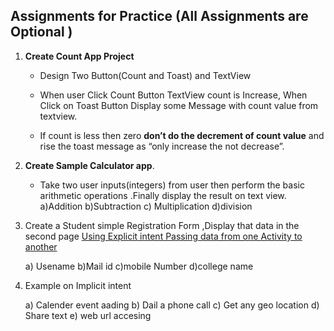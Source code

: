 ## Assignments for Practice (All Assignments are Optional )
1. **Create Count App Project**
    * Design Two Button(Count and Toast) and TextView
    * When user Click Count Button TextView count is Increase, When Click on Toast Button Display some Message with count value from textview.
    
    * If count is less then zero **don’t do the decrement of count value** and  rise the toast message as “only increase the not decrease”.
 

2. **Create Sample Calculator app**.
    * Take two user inputs(integers) from user then perform the basic arithmetic operations .Finally display the result on text view.
      a)Addition b)Subtraction c) Multiplication d)division
3.  Create a Student simple Registration Form ,Display that data in the second page [Using Explicit intent Passing data from one Activity to another](https://google-developer-training.github.io/android-developer-fundamentals-course-concepts-v2/unit-1-get-started/lesson-2-activities-and-intents/2-1-c-activities-and-intents/2-1-c-activities-and-intents.html#passingdatabetweenactivities)
    
     a) Usename b)Mail id c)mobile Number d)college name
4. Example on Implicit intent
 
      a) Calender event aading
      b) Dail a phone call
      c) Get any geo location
      d) Share text
      e) web url accesing 
